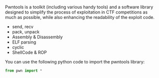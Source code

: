 Pwntools is a toolkit (including various handy tools) and a software library designed to simplify the process of exploitation in CTF competitions as much as possible, while also enhancing the readability of the exploit code.

- send, recv
- pack, unpack
- Assembly & Disassembly
- ELF parsing
- cyclic
- ShellCode & ROP

You can use the following python code to import the pwntools library:

```python
from pwn import *
```